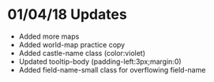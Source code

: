 <h1>01/04/18 Updates</h1>

- Added more maps
- Added world-map practice copy
- Added castle-name class (color:violet)
- Updated tooltip-body (padding-left:3px;margin:0)
- Added field-name-small class for overflowing field-name
